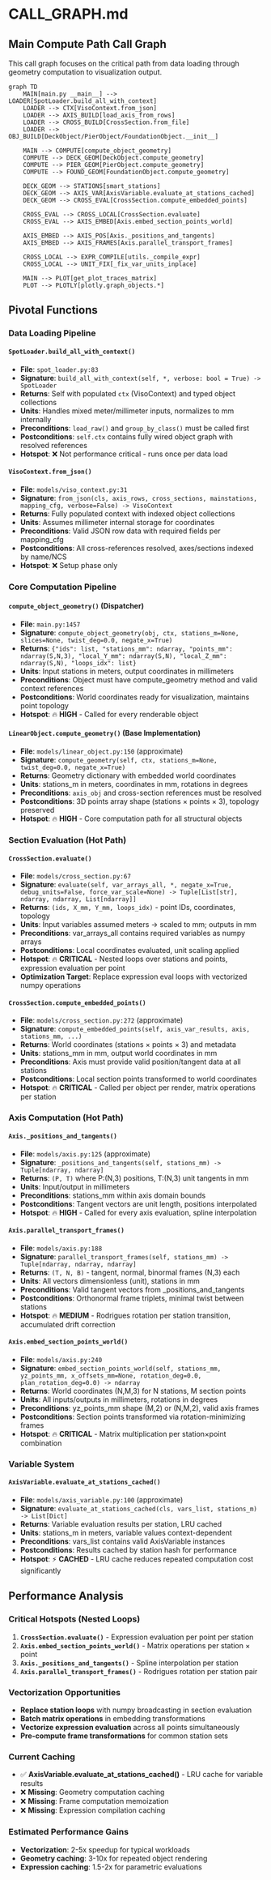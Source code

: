 # CALL_GRAPH.md

## Main Compute Path Call Graph

This call graph focuses on the critical path from data loading through geometry computation to visualization output.

```mermaid
graph TD
    MAIN[main.py __main__] --> LOADER[SpotLoader.build_all_with_context]
    LOADER --> CTX[VisoContext.from_json]
    LOADER --> AXIS_BUILD[load_axis_from_rows]
    LOADER --> CROSS_BUILD[CrossSection.from_file]
    LOADER --> OBJ_BUILD[DeckObject/PierObject/FoundationObject.__init__]
    
    MAIN --> COMPUTE[compute_object_geometry]
    COMPUTE --> DECK_GEOM[DeckObject.compute_geometry]
    COMPUTE --> PIER_GEOM[PierObject.compute_geometry]
    COMPUTE --> FOUND_GEOM[FoundationObject.compute_geometry]
    
    DECK_GEOM --> STATIONS[smart_stations]
    DECK_GEOM --> AXIS_VAR[AxisVariable.evaluate_at_stations_cached]
    DECK_GEOM --> CROSS_EVAL[CrossSection.compute_embedded_points]
    
    CROSS_EVAL --> CROSS_LOCAL[CrossSection.evaluate]
    CROSS_EVAL --> AXIS_EMBED[Axis.embed_section_points_world]
    
    AXIS_EMBED --> AXIS_POS[Axis._positions_and_tangents]
    AXIS_EMBED --> AXIS_FRAMES[Axis.parallel_transport_frames]
    
    CROSS_LOCAL --> EXPR_COMPILE[utils._compile_expr]
    CROSS_LOCAL --> UNIT_FIX[_fix_var_units_inplace]
    
    MAIN --> PLOT[get_plot_traces_matrix]
    PLOT --> PLOTLY[plotly.graph_objects.*]
```

## Pivotal Functions

### Data Loading Pipeline

#### `SpotLoader.build_all_with_context()` 
- **File**: `spot_loader.py:83`
- **Signature**: `build_all_with_context(self, *, verbose: bool = True) -> SpotLoader`
- **Returns**: Self with populated `ctx` (VisoContext) and typed object collections
- **Units**: Handles mixed meter/millimeter inputs, normalizes to mm internally
- **Preconditions**: `load_raw()` and `group_by_class()` must be called first
- **Postconditions**: `self.ctx` contains fully wired object graph with resolved references
- **Hotspot**: ❌ Not performance critical - runs once per data load

#### `VisoContext.from_json()`
- **File**: `models/viso_context.py:31`
- **Signature**: `from_json(cls, axis_rows, cross_sections, mainstations, mapping_cfg, verbose=False) -> VisoContext`
- **Returns**: Fully populated context with indexed object collections
- **Units**: Assumes millimeter internal storage for coordinates  
- **Preconditions**: Valid JSON row data with required fields per mapping_cfg
- **Postconditions**: All cross-references resolved, axes/sections indexed by name/NCS
- **Hotspot**: ❌ Setup phase only

### Core Computation Pipeline

#### `compute_object_geometry()` (Dispatcher)
- **File**: `main.py:1457`  
- **Signature**: `compute_object_geometry(obj, ctx, stations_m=None, slices=None, twist_deg=0.0, negate_x=True)`
- **Returns**: `{"ids": list, "stations_mm": ndarray, "points_mm": ndarray(S,N,3), "local_Y_mm": ndarray(S,N), "local_Z_mm": ndarray(S,N), "loops_idx": list}`
- **Units**: Input stations in meters, output coordinates in millimeters
- **Preconditions**: Object must have compute_geometry method and valid context references
- **Postconditions**: World coordinates ready for visualization, maintains point topology
- **Hotspot**: 🔥 **HIGH** - Called for every renderable object

#### `LinearObject.compute_geometry()` (Base Implementation) 
- **File**: `models/linear_object.py:150` (approximate)
- **Signature**: `compute_geometry(self, ctx, stations_m=None, twist_deg=0.0, negate_x=True)`
- **Returns**: Geometry dictionary with embedded world coordinates  
- **Units**: stations_m in meters, coordinates in mm, rotations in degrees
- **Preconditions**: `axis_obj` and cross-section references must be resolved
- **Postconditions**: 3D points array shape (stations × points × 3), topology preserved
- **Hotspot**: 🔥 **HIGH** - Core computation path for all structural objects

### Section Evaluation (Hot Path)

#### `CrossSection.evaluate()` 
- **File**: `models/cross_section.py:67`
- **Signature**: `evaluate(self, var_arrays_all, *, negate_x=True, debug_units=False, force_var_scale=None) -> Tuple[List[str], ndarray, ndarray, List[ndarray]]`
- **Returns**: `(ids, X_mm, Y_mm, loops_idx)` - point IDs, coordinates, topology
- **Units**: Input variables assumed meters → scaled to mm; outputs in mm
- **Preconditions**: var_arrays_all contains required variables as numpy arrays
- **Postconditions**: Local coordinates evaluated, unit scaling applied
- **Hotspot**: 🔥 **CRITICAL** - Nested loops over stations and points, expression evaluation per point
- **Optimization Target**: Replace expression eval loops with vectorized numpy operations

#### `CrossSection.compute_embedded_points()`
- **File**: `models/cross_section.py:272` (approximate)
- **Signature**: `compute_embedded_points(self, axis_var_results, axis, stations_mm, ...)`
- **Returns**: World coordinates (stations × points × 3) and metadata
- **Units**: stations_mm in mm, output world coordinates in mm
- **Preconditions**: Axis must provide valid position/tangent data at all stations  
- **Postconditions**: Local section points transformed to world coordinates
- **Hotspot**: 🔥 **CRITICAL** - Called per object per render, matrix operations per station

### Axis Computation (Hot Path)

#### `Axis._positions_and_tangents()`
- **File**: `models/axis.py:125` (approximate)
- **Signature**: `_positions_and_tangents(self, stations_mm) -> Tuple[ndarray, ndarray]`  
- **Returns**: `(P, T)` where P:(N,3) positions, T:(N,3) unit tangents in mm
- **Units**: Input/output in millimeters 
- **Preconditions**: stations_mm within axis domain bounds
- **Postconditions**: Tangent vectors are unit length, positions interpolated
- **Hotspot**: 🔥 **HIGH** - Called for every axis evaluation, spline interpolation

#### `Axis.parallel_transport_frames()`  
- **File**: `models/axis.py:188`
- **Signature**: `parallel_transport_frames(self, stations_mm) -> Tuple[ndarray, ndarray, ndarray]`
- **Returns**: `(T, N, B)` - tangent, normal, binormal frames (N,3) each
- **Units**: All vectors dimensionless (unit), stations in mm
- **Preconditions**: Valid tangent vectors from _positions_and_tangents
- **Postconditions**: Orthonormal frame triplets, minimal twist between stations
- **Hotspot**: 🔥 **MEDIUM** - Rodrigues rotation per station transition, accumulated drift correction

#### `Axis.embed_section_points_world()`
- **File**: `models/axis.py:240` 
- **Signature**: `embed_section_points_world(self, stations_mm, yz_points_mm, x_offsets_mm=None, rotation_deg=0.0, plan_rotation_deg=0.0) -> ndarray`
- **Returns**: World coordinates (N,M,3) for N stations, M section points
- **Units**: All inputs/outputs in millimeters, rotations in degrees
- **Preconditions**: yz_points_mm shape (M,2) or (N,M,2), valid axis frames
- **Postconditions**: Section points transformed via rotation-minimizing frames
- **Hotspot**: 🔥 **CRITICAL** - Matrix multiplication per station×point combination

### Variable System

#### `AxisVariable.evaluate_at_stations_cached()`
- **File**: `models/axis_variable.py:100` (approximate)
- **Signature**: `evaluate_at_stations_cached(cls, vars_list, stations_m) -> List[Dict]`
- **Returns**: Variable evaluation results per station, LRU cached
- **Units**: stations_m in meters, variable values context-dependent
- **Preconditions**: vars_list contains valid AxisVariable instances  
- **Postconditions**: Results cached by station hash for performance
- **Hotspot**: ⚡ **CACHED** - LRU cache reduces repeated computation cost significantly

## Performance Analysis

### Critical Hotspots (Nested Loops)
1. **`CrossSection.evaluate()`** - Expression evaluation per point per station
2. **`Axis.embed_section_points_world()`** - Matrix operations per station × point
3. **`Axis._positions_and_tangents()`** - Spline interpolation per station
4. **`Axis.parallel_transport_frames()`** - Rodrigues rotation per station pair

### Vectorization Opportunities  
- **Replace station loops** with numpy broadcasting in section evaluation
- **Batch matrix operations** in embedding transformations
- **Vectorize expression evaluation** across all points simultaneously  
- **Pre-compute frame transformations** for common station sets

### Current Caching
- ✅ **AxisVariable.evaluate_at_stations_cached()** - LRU cache for variable results
- ❌ **Missing**: Geometry computation caching 
- ❌ **Missing**: Frame computation memoization
- ❌ **Missing**: Expression compilation caching

### Estimated Performance Gains
- **Vectorization**: 2-5x speedup for typical workloads  
- **Geometry caching**: 3-10x for repeated object rendering
- **Expression caching**: 1.5-2x for parametric evaluations